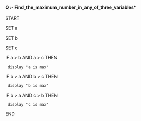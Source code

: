 #### Q :- Find_the_maximum_number_in_any_of_three_variables*
START

SET a

SET b

SET c

IF a > b AND a > c THEN 

     display "a is max"

IF b > a AND b > c THEN

     display "b is max"
   
IF b > a AND c > b THEN 

     display "c is max"
   
END
